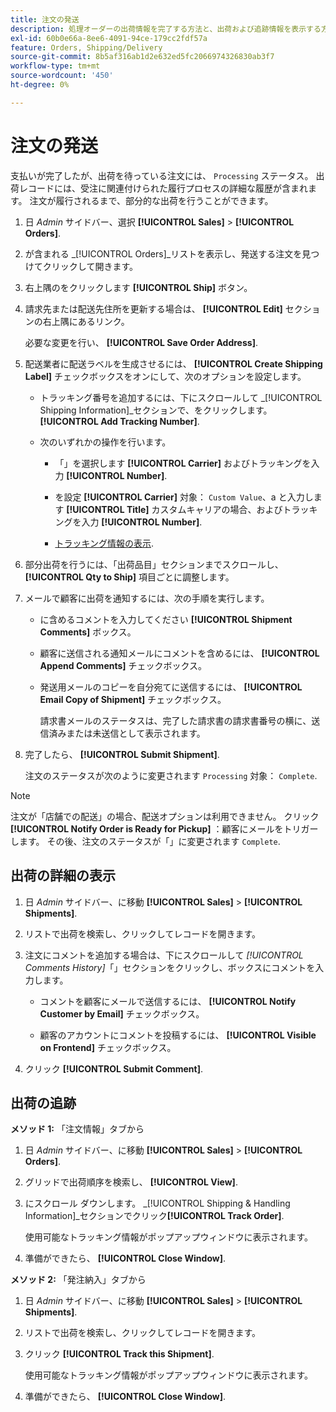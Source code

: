 ```yaml
---
title: 注文の発送
description: 処理オーダーの出荷情報を完了する方法と、出荷および追跡情報を表示する方法を説明します。
exl-id: 60b0e66a-8ee6-4091-94ce-179cc2fdf57a
feature: Orders, Shipping/Delivery
source-git-commit: 8b5af316ab1d2e632ed5fc2066974326830ab3f7
workflow-type: tm+mt
source-wordcount: '450'
ht-degree: 0%

---
```


# 注文の発送

支払いが完了したが、出荷を待っている注文には、 `Processing` ステータス。 出荷レコードには、受注に関連付けられた履行プロセスの詳細な履歴が含まれます。 注文が履行されるまで、部分的な出荷を行うことができます。

1. 日 _Admin_ サイドバー、選択 **[!UICONTROL Sales]** > **[!UICONTROL Orders]**.

1. が含まれる _[!UICONTROL Orders]_リストを表示し、発送する注文を見つけてクリックして開きます。

1. 右上隅のをクリックします **[!UICONTROL Ship]** ボタン。

1. 請求先または配送先住所を更新する場合は、 **[!UICONTROL Edit]** セクションの右上隅にあるリンク。

   必要な変更を行い、 **[!UICONTROL Save Order Address]**.

1. 配送業者に配送ラベルを生成させるには、 **[!UICONTROL Create Shipping Label]** チェックボックスをオンにして、次のオプションを設定します。

   - トラッキング番号を追加するには、下にスクロールして _[!UICONTROL Shipping Information]_セクションで、をクリックします。**[!UICONTROL Add Tracking Number]**.

   - 次のいずれかの操作を行います。

      - 「」を選択します **[!UICONTROL Carrier]** およびトラッキングを入力 **[!UICONTROL Number]**.

      - を設定 **[!UICONTROL Carrier]** 対象： `Custom Value`、a と入力します **[!UICONTROL Title]** カスタムキャリアの場合、およびトラッキングを入力 **[!UICONTROL Number]**.

      - [トラッキング情報の表示](#track-the-shipment).

1. 部分出荷を行うには、「出荷品目」セクションまでスクロールし、 **[!UICONTROL Qty to Ship]** 項目ごとに調整します。

1. メールで顧客に出荷を通知するには、次の手順を実行します。

   - に含めるコメントを入力してください **[!UICONTROL Shipment Comments]** ボックス。

   - 顧客に送信される通知メールにコメントを含めるには、 **[!UICONTROL Append Comments]** チェックボックス。

   - 発送用メールのコピーを自分宛てに送信するには、 **[!UICONTROL Email Copy of Shipment]** チェックボックス。

     請求書メールのステータスは、完了した請求書の請求書番号の横に、送信済みまたは未送信として表示されます。

1. 完了したら、 **[!UICONTROL Submit Shipment]**.

   注文のステータスが次のように変更されます `Processing` 対象： `Complete`.

>[!NOTE]
>
>注文が「店舗での配送」の場合、配送オプションは利用できません。 クリック **[!UICONTROL Notify Order is Ready for Pickup]** ：顧客にメールをトリガーします。 その後、注文のステータスが「」に変更されます `Complete`.

## 出荷の詳細の表示

1. 日 _Admin_ サイドバー、に移動 **[!UICONTROL Sales]** > **[!UICONTROL Shipments]**.

1. リストで出荷を検索し、クリックしてレコードを開きます。

1. 注文にコメントを追加する場合は、下にスクロールして _[!UICONTROL Comments History]_「」セクションをクリックし、ボックスにコメントを入力します。

   - コメントを顧客にメールで送信するには、 **[!UICONTROL Notify Customer by Email]** チェックボックス。

   - 顧客のアカウントにコメントを投稿するには、 **[!UICONTROL Visible on Frontend]** チェックボックス。

1. クリック **[!UICONTROL Submit Comment]**.

## 出荷の追跡

**メソッド 1:** 「注文情報」タブから

1. 日 _Admin_ サイドバー、に移動 **[!UICONTROL Sales]** > **[!UICONTROL Orders]**.

1. グリッドで出荷順序を検索し、 **[!UICONTROL View]**.

1. にスクロール ダウンします。 _[!UICONTROL Shipping & Handling Information]_セクションでクリック&#x200B;**[!UICONTROL Track Order]**.

   使用可能なトラッキング情報がポップアップウィンドウに表示されます。

1. 準備ができたら、 **[!UICONTROL Close Window]**.

**メソッド 2:** 「発注納入」タブから

1. 日 _Admin_ サイドバー、に移動 **[!UICONTROL Sales]** > **[!UICONTROL Shipments]**.

1. リストで出荷を検索し、クリックしてレコードを開きます。

1. クリック **[!UICONTROL Track this Shipment]**.

   使用可能なトラッキング情報がポップアップウィンドウに表示されます。

1. 準備ができたら、 **[!UICONTROL Close Window]**.

